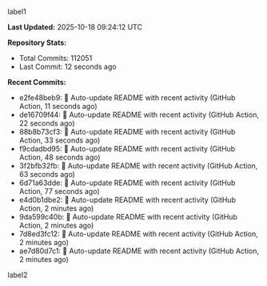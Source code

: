 
label1 
<!-- ACTIVITY_START -->
**Last Updated:** 2025-10-18 09:24:12 UTC

**Repository Stats:**
- Total Commits: 112051
- Last Commit: 12 seconds ago

**Recent Commits:**
- e2fe48beb9: 🤖 Auto-update README with recent activity (GitHub Action, 11 seconds ago)
- de16709f44: 🤖 Auto-update README with recent activity (GitHub Action, 22 seconds ago)
- 88b8b73cf3: 🤖 Auto-update README with recent activity (GitHub Action, 33 seconds ago)
- f9cdadbd95: 🤖 Auto-update README with recent activity (GitHub Action, 48 seconds ago)
- 3f2bfb32fb: 🤖 Auto-update README with recent activity (GitHub Action, 63 seconds ago)
- 6d71a63dde: 🤖 Auto-update README with recent activity (GitHub Action, 77 seconds ago)
- e4d0b1dbe2: 🤖 Auto-update README with recent activity (GitHub Action, 2 minutes ago)
- 9da599c40b: 🤖 Auto-update README with recent activity (GitHub Action, 2 minutes ago)
- 7d8ed3fc12: 🤖 Auto-update README with recent activity (GitHub Action, 2 minutes ago)
- ae7d80d7c1: 🤖 Auto-update README with recent activity (GitHub Action, 2 minutes ago)
<!-- ACTIVITY_END -->

label2
